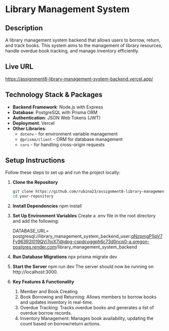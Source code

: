 # Library Management System

## Description

A library management system backend that allows users to borrow, return, and track books. This system aims to the management of library resources, handle overdue book tracking, and manage inventory efficiently.

## Live URL

https://assignment8-library-management-system-backend.vercel.app/

## Technology Stack & Packages

- **Backend Framework**: Node.js with Express
- **Database**: PostgreSQL with Prisma ORM
- **Authentication**: JSON Web Tokens (JWT)
- **Deployment**: Vercel
- **Other Libraries**:
  - `dotenv` - for environment variable management
  - `@prisma/client` - ORM for database management
  - `cors` - for handling cross-origin requests

## Setup Instructions

Follow these steps to set up and run the project locally:

1. **Clone the Repository**
   ```bash
   git clone https://github.com/rubina23/assignment8-library-management-system-backend
   cd your-repository
   ```
2. **Install Dependencies**
   npm install
3. **Set Up Environment Variables**
   Create a .env file in the root directory and add the following:

   DATABASE_URL= postgresql://library_management_system_backend_user:qNzpmgP1ipV7Fy963R2l019QVi7ojX7j@dpg-cspdcoggph6c73d0ncp0-a.oregon-postgres.render.com/library_management_system_backend

4. **Run Database Migrations**
   npx prisma migrate dev

5. **Start the Server**
   npm run dev
   The server should now be running on http://localhost:3000.
6. **Key Features & Functionality**
   1. Member and Book Creating
   2. Book Borrowing and Returning: Allows members to borrow books and updates inventory in real-time.
   3. Overdue Tracking: Tracks overdue books and generates a list of overdue borrow records.
   4. Inventory Management: Manages book availability, updating the count based on borrow/return actions.
